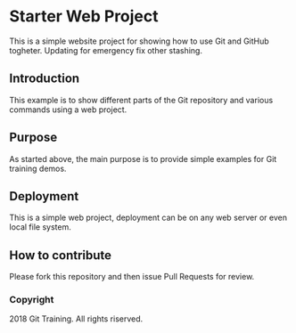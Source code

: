 # Starter Web Project

This is a simple website project for showing how to use Git and GitHub togheter.
Updating for emergency fix other stashing.

## Introduction

This example is to show different parts of the Git repository and various commands using a web project.

## Purpose

As started above, the main purpose is to provide simple examples for Git training demos.

## Deployment

This is a simple web project, deployment can be on any web server or even local file system.

## How to contribute

Please fork this repository and then issue Pull Requests for review.

### Copyright

2018 Git Training. All rights riserved.